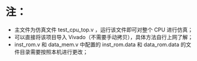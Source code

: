 # 注：
- 主文件为仿真文件 test_cpu_top.v ，运行该文件即可对整个 CPU 进行仿真；
- 可以直接将该项目导入 Vivado（不需要手动拷贝），具体方法自行上网了解；
- inst_rom.v 和 data_mem.v 中配置的 inst_rom.data 和 data_rom.data 的文件目录需要按照本机进行更改；

